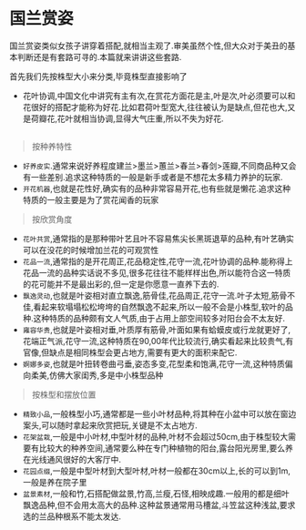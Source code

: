 # 国兰赏姿

国兰赏姿类似女孩子讲穿着搭配,就相当主观了.审美虽然个性,但大众对于美丑的基本判断还是有套路可寻的.本篇就来讲讲这些套路.

首先我们先按株型大小来分类,毕竟株型直接影响了

+ 花叶协调,中国文化中讲究有主有次,在赏花方面花是主,叶是次,叶必须要可以和花很好的搭配才能称为好花.比如君荷叶型宽大,往往被认为是缺点,但花也大,又是荷瓣花,花叶就相当协调,显得大气庄重,所以不失为好花.

## 

> 按种养特性

+ `好养皮实`.通常来说好养程度建兰>墨兰>蕙兰>春兰>春剑>莲瓣,不同商品种又会有一些差别.追求这种特质的一般是新手或者是不想花太多精力养护的玩家.
+ `开花机器`,也就是花性好,确实有的品种非常容易开花,也有些就是懒花.追求这种特质的一般主要是为了赏花闻香的玩家
  
> 按欣赏角度

+ `花叶共赏`,通常指的是那种带叶艺且叶不容易焦尖长黑斑退草的品种,有叶艺确实可以在没花的时候增加兰花的可观赏性
+ `花品一流`,通常指的是开花周正,花品稳定性,花守一流,花叶协调的品种.能称得上花品一流的品种实话说不多见,很多花往往不能样样出色,所以能符合这一特质的花可能并不是最出彩的,但一定是你愿意一直养下去的.
+ `飘逸灵动`,也就是叶姿相对直立飘逸,筋骨佳,花品周正,花守一流.叶子太短,筋骨不佳,看起来软塌塌松松垮垮的自然飘逸不起来,所以一般不会是小株型,软叶的品种.这种特质的品种颇有文人气质,由于占用上部空间较多对阳台会不太友好.
+ `雍容华贵`,也就是叶姿相对垂,叶质厚有筋骨,叶面如果有蛤蟆皮或行龙就更好了,花端正气派,花守一流,这种特质在90,00年代比较流行,确实看起来比较贵气,有官像,但缺点是相同株型会更占地方,需要有更大的面积来配它.
+ `婀娜多姿`,也就是叶扭转卷曲弓垂,姿态多变,花型柔和饱满,花守一流,这种特质偏向柔美,仿佛大家闺秀,多是中小株型品种

> 按株型和摆放位置

+ `精致小品`,一般株型小巧,通常都是一些小叶材品种,将其种在小盆中可以放在窗边案头,可以随时拿起来欣赏把玩,关键是不太占地方.
+ `花架盆栽`,一般是中小叶材,中型叶材的品种,叶材不会超过50cm,由于株型较大需要有比较大的种养空间,通常要么种在专门种植物的阳台,露台阳光房里,要么养在光线通风很好的大客厅中.
+ `花园点缀`,一般是中型叶材到大型叶材,叶材一般都在30cm以上,长的可以到1m,一般是养在院子里
+ `盆景素材`,一般和竹,石搭配做盆景,竹高,兰瘦,石怪,相映成趣.一般用的都是细叶飘逸品种,但不会用太高大的品种.这种盆景通常用马槽盆,斗笠盆这种浅盆,要求选的兰品种根系不能太发达.